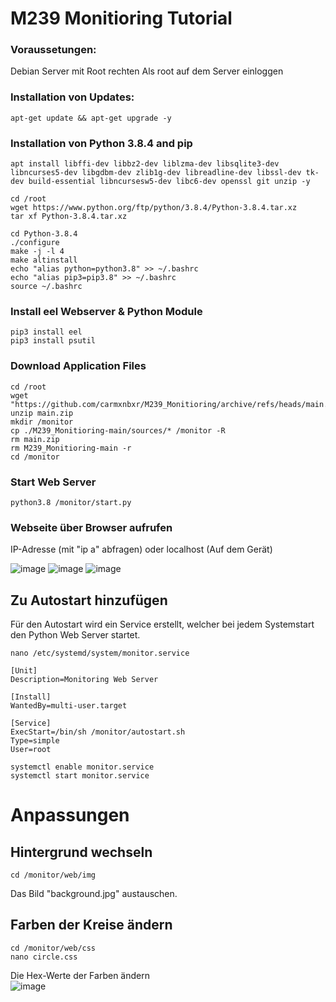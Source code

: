 <h1>M239 Monitioring Tutorial </h1>


<h3>Voraussetungen: </h3>
Debian Server mit Root rechten
Als root auf dem Server einloggen

<h3>Installation von Updates: </h3>

```
apt-get update && apt-get upgrade -y
```


<h3>Installation von Python 3.8.4 and pip </h3>

```
apt install libffi-dev libbz2-dev liblzma-dev libsqlite3-dev libncurses5-dev libgdbm-dev zlib1g-dev libreadline-dev libssl-dev tk-dev build-essential libncursesw5-dev libc6-dev openssl git unzip -y
```

```
cd /root
wget https://www.python.org/ftp/python/3.8.4/Python-3.8.4.tar.xz
tar xf Python-3.8.4.tar.xz
```

```
cd Python-3.8.4
./configure
make -j -l 4
make altinstall
echo "alias python=python3.8" >> ~/.bashrc
echo "alias pip3=pip3.8" >> ~/.bashrc
source ~/.bashrc
```

<h3>Install eel Webserver & Python Module </h3>

```
pip3 install eel
pip3 install psutil
```
<h3>Download Application Files</h3>

```
cd /root
wget "https://github.com/carmxnbxr/M239_Monitioring/archive/refs/heads/main.zip"
unzip main.zip
mkdir /monitor
cp ./M239_Monitioring-main/sources/* /monitor -R
rm main.zip
rm M239_Monitioring-main -r
cd /monitor
```

<h3>Start Web Server</h3>

```
python3.8 /monitor/start.py
```

<h3>Webseite über Browser aufrufen</h3>
IP-Adresse (mit "ip a" abfragen) oder localhost (Auf dem Gerät) <br>

![image](https://user-images.githubusercontent.com/60874453/173822312-de9f97a5-d8d6-4a30-ba49-942cb8cf98ea.png)
![image](https://user-images.githubusercontent.com/60874453/173823638-d769477d-6912-4c59-bc0f-dc75e1047982.png)
![image](https://user-images.githubusercontent.com/60874453/173823733-58b100c7-701c-4a91-9d1a-25bffd187959.png)


<h2>Zu Autostart hinzufügen</h2>
Für den Autostart wird ein Service erstellt, welcher bei jedem Systemstart den Python Web Server startet.

```
nano /etc/systemd/system/monitor.service
```

```
[Unit]
Description=Monitoring Web Server

[Install]
WantedBy=multi-user.target

[Service]
ExecStart=/bin/sh /monitor/autostart.sh
Type=simple
User=root
```

```
systemctl enable monitor.service
systemctl start monitor.service
```

<h1>Anpassungen</h1>

<h2>Hintergrund wechseln</h2>

```
cd /monitor/web/img
```
Das Bild "background.jpg" austauschen.


<h2>Farben der Kreise ändern</h2>

```
cd /monitor/web/css
nano circle.css
```
Die Hex-Werte der Farben ändern <br>
![image](https://user-images.githubusercontent.com/60874453/173820834-2f2e3db2-2081-4f92-aaaf-159e419619cf.png)
